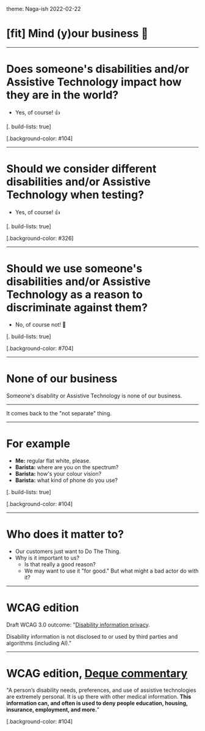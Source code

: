 theme: Naga-ish 2022-02-22

# [fit] Mind (y)our business 🧐

---

# Does someone's disabilities and/or Assistive Technology impact how they are in the world?

- Yes, of course! 👍

[. build-lists: true]

[.background-color: #104]

---

# Should we consider different disabilities and/or Assistive Technology when testing?

- Yes, of course! 👍

[. build-lists: true]

[.background-color: #326]

---

# Should we use someone's disabilities and/or Assistive Technology as a reason to discriminate against them?

- No, of course not! 🙅

[. build-lists: true]

[.background-color: #704]

---

# None of our business

Someone's disability or Assistive Technology is none of our business.

---

It comes back to the "not separate" thing.

---

# For example

- **Me:** regular flat white, please.
- **Barista:** where are you on the spectrum?
- **Barista:** how's your colour vision?
- **Barista:** what kind of phone do you use? 

[. build-lists: true]

[.background-color: #104]

---

# Who does it matter to?

- Our customers just want to Do The Thing.
- Why is it important to us?
    - Is that really a good reason?
    - We may want to use it "for good." But what might a bad actor do with it?

---

# WCAG edition

Draft WCAG 3.0 outcome: "[Disability information privacy](https://www.w3.org/TR/wcag-3.0/#disability-information-privacy).

Disability information is not disclosed to or used by third parties and algorithms (including AI)."

---

# WCAG edition, [Deque commentary](https://www.deque.com/blog/w3c-unveils-174-new-outcomes-for-wcag-3-0/)

"A person’s disability needs, preferences, and use of assistive technologies are extremely personal. It is up there with other medical information. **This information can, and often is used to deny people education, housing, insurance, employment, and more.**"

[.background-color: #104]
